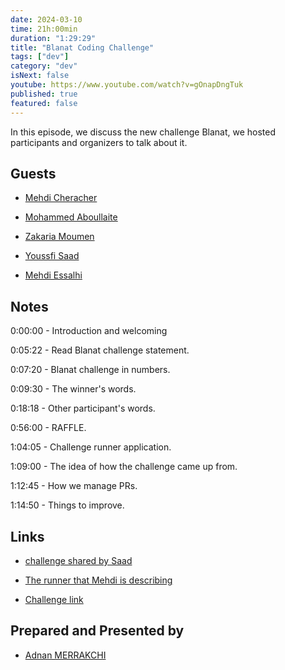 ```yaml
---
date: 2024-03-10
time: 21h:00min
duration: "1:29:29"
title: "Blanat Coding Challenge"
tags: ["dev"]
category: "dev"
isNext: false
youtube: https://www.youtube.com/watch?v=gOnapDngTuk
published: true
featured: false
---
```


In this episode, we discuss the new challenge Blanat, we hosted participants and organizers to talk about it.

## Guests

- [Mehdi Cheracher](https://twitter.com/Mehdi_Cheracher)

- [Mohammed Aboullaite](https://twitter.com/laytoun)

- [Zakaria Moumen](https://www.linkedin.com/in/zakaria-moumen/)

- [Youssfi Saad](https://www.linkedin.com/in/yousfisaad/)

- [Mehdi Essalhi]()

## Notes

0:00:00 - Introduction and welcoming

0:05:22 - Read Blanat challenge statement.

0:07:20 - Blanat challenge in numbers.

0:09:30 - The winner's words.

0:18:18 - Other participant's words.

0:56:00 - RAFFLE.

1:04:05 - Challenge runner application.

1:09:00 - The idea of how the challenge came up from.

1:12:45 - How we manage PRs.

1:14:50 - Things to improve.

## Links

- [challenge shared by Saad](https://codecup.nl/http://espoir-comp...)

- [The runner that Mehdi is describing](https://github.com/geeksblabla/blarun)

- [Challenge link](https://github.com/geeksblabla/blanat)

## Prepared and Presented by

- [Adnan MERRAKCHI](https://twitter.com/adnanmrakchi)
